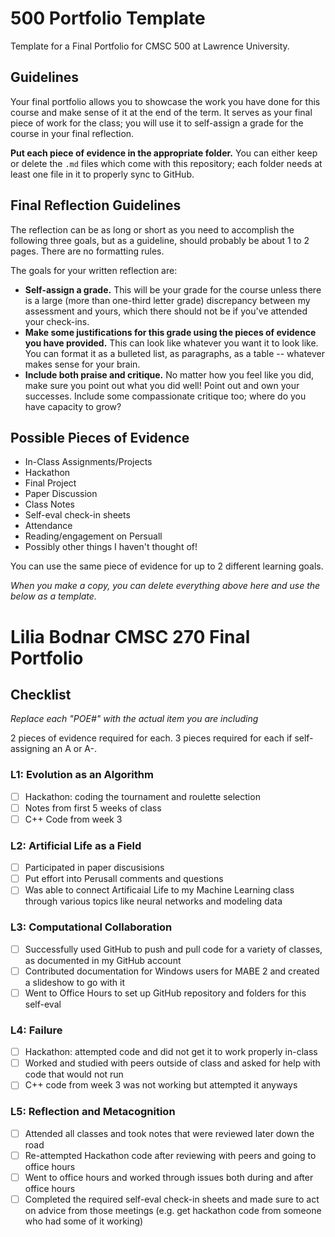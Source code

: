 # 500 Portfolio Template

Template for a Final Portfolio for CMSC 500 at Lawrence University.

## Guidelines

Your final portfolio allows you to showcase the work you have done for this course and make sense of it at the end of the term. It serves as your final piece of work for the class; you will use it to self-assign a grade for the course in your final reflection. 

**Put each piece of evidence in the appropriate folder.** You can either keep or delete the `.md` files which come with this repository; each folder needs at least one file in it to properly sync to GitHub. 

## Final Reflection Guidelines

The reflection can be as long or short as you need to accomplish the following three goals, but as a guideline, should probably be about 1 to 2 pages. There are no formatting rules. 

The goals for your written reflection are:

- **Self-assign a grade.** This will be your grade for the course unless there is a large (more than one-third letter grade) discrepancy between my assessment and yours, which there should not be if you've attended your check-ins.
- **Make some justifications for this grade using the pieces of evidence you have provided.** This can look like whatever you want it to look like. You can format it as a bulleted list, as paragraphs, as a table -- whatever makes sense for your brain.
- **Include both praise and critique.** No matter how you feel like you did, make sure you point out what you did well! Point out and own your successes. Include some compassionate critique too; where do you have capacity to grow? 


## Possible Pieces of Evidence

- In-Class Assignments/Projects 
- Hackathon 
- Final Project
- Paper Discussion 
- Class Notes
- Self-eval check-in sheets 
- Attendance
- Reading/engagement on Persuall 
- Possibly other things I haven't thought of!

You can use the same piece of evidence for up to 2 different learning goals. 

_When you make a copy, you can delete everything above here and use the below as a template._

# Lilia Bodnar CMSC 270 Final Portfolio

## Checklist

_Replace each "POE#" with the actual item you are including_

2 pieces of evidence required for each. 3 pieces required for each if self-assigning an A or A-. 

### L1: Evolution as an Algorithm
- [ ] Hackathon: coding the tournament and roulette selection
- [ ] Notes from first 5 weeks of class
- [ ] C++ Code from week 3

### L2: Artificial Life as a Field

- [ ] Participated in paper discusisions
- [ ] Put effort into Perusall comments and questions
- [ ] Was able to connect Artificaial Life to my Machine Learning class through various topics like neural networks and modeling data

### L3: Computational Collaboration

- [ ] Successfully used GitHub to push and pull code for a variety of classes, as documented in my GitHub account
- [ ] Contributed documentation for Windows users for MABE 2 and created a slideshow to go with it
- [ ] Went to Office Hours to set up GitHub repository and folders for this self-eval

### L4: Failure

- [ ] Hackathon: attempted code and did not get it to work properly in-class
- [ ] Worked and studied with peers outside of class and asked for help with code that would not run
- [ ] C++ code from week 3 was not working but attempted it anyways

### L5: Reflection and Metacognition

- [ ] Attended all classes and took notes that were reviewed later down the road
- [ ] Re-attempted Hackathon code after reviewing with peers and going to office hours
- [ ] Went to office hours and worked through issues both during and after office hours
- [ ] Completed the required self-eval check-in sheets and made sure to act on advice from those meetings (e.g. get hackathon code from someone who had some of it working)
